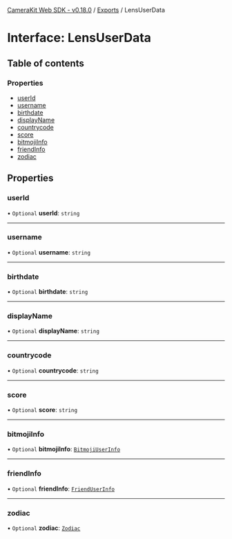 [CameraKit Web SDK - v0.18.0](../README.md) / [Exports](../modules.md) / LensUserData

# Interface: LensUserData

## Table of contents

### Properties

- [userId](LensUserData.md#userid)
- [username](LensUserData.md#username)
- [birthdate](LensUserData.md#birthdate)
- [displayName](LensUserData.md#displayname)
- [countrycode](LensUserData.md#countrycode)
- [score](LensUserData.md#score)
- [bitmojiInfo](LensUserData.md#bitmojiinfo)
- [friendInfo](LensUserData.md#friendinfo)
- [zodiac](LensUserData.md#zodiac)

## Properties

### userId

• `Optional` **userId**: `string`

___

### username

• `Optional` **username**: `string`

___

### birthdate

• `Optional` **birthdate**: `string`

___

### displayName

• `Optional` **displayName**: `string`

___

### countrycode

• `Optional` **countrycode**: `string`

___

### score

• `Optional` **score**: `string`

___

### bitmojiInfo

• `Optional` **bitmojiInfo**: [`BitmojiUserInfo`](BitmojiUserInfo.md)

___

### friendInfo

• `Optional` **friendInfo**: [`FriendUserInfo`](FriendUserInfo.md)

___

### zodiac

• `Optional` **zodiac**: [`Zodiac`](../modules.md#zodiac)
